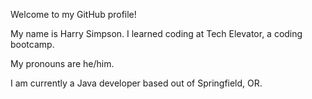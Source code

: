 Welcome to my GitHub profile!

My name is Harry Simpson. I learned coding at Tech Elevator, a coding bootcamp. 

My pronouns are he/him.

I am currently a Java developer based out of Springfield, OR. 
